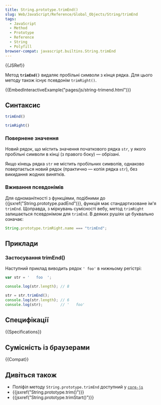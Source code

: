 ```yaml
---
title: String.prototype.trimEnd()
slug: Web/JavaScript/Reference/Global_Objects/String/trimEnd
tags:
  - JavaScript
  - Method
  - Prototype
  - Reference
  - String
  - Polyfill
browser-compat: javascript.builtins.String.trimEnd
---
```

{{JSRef}}

Метод **`trimEnd()`** видаляє пробільні символи з кінця рядка. Для цього методу також існує псевдонім `trimRight()`.

{{EmbedInteractiveExample("pages/js/string-trimend.html")}}

## Синтаксис

```js
trimEnd()

trimRight()
```

### Повернене значення

Новий рядок, що містить значення початкового рядка `str`, у якого пробільні символи в кінці (з правого боку) — обрізані.

Якщо кінець рядка `str` не містить пробільних символів, однаково повертається новий рядок (практично — копія рядка `str`), без викидання жодних винятків.

### Вживання псевдонімів

Для одноманітності з функціями, подібними до {{jsxref("String.prototype.padEnd")}}, функція має стандартизоване ім'я `trimEnd`. Щоправда, з міркувань сумісності вебу, метод `trimRight` залишається псевдонімом для `trimEnd`. В деяких рушіях це буквально означає:

```js
String.prototype.trimRight.name === "trimEnd";
```

## Приклади

### Застосування trimEnd()

Наступний приклад виводить рядок `' foo'` в нижньому регістрі:

```js
var str = '   foo  ';

console.log(str.length); // 8

str = str.trimEnd();
console.log(str.length); // 6
console.log(str);        // '   foo'
```

## Специфікації

{{Specifications}}

## Сумісність із браузерами

{{Compat}}

## Дивіться також

- Поліфіл методу `String.prototype.trimEnd` доступний у [`core-js`](https://github.com/zloirock/core-js#ecmascript-string-and-regexp)
- {{jsxref("String.prototype.trim()")}}
- {{jsxref("String.prototype.trimStart()")}}
